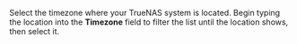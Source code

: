 &NewLine;

Select the timezone where your TrueNAS system is located.
Begin typing the location into the **Timezone** field to filter the list until the location shows, then select it.